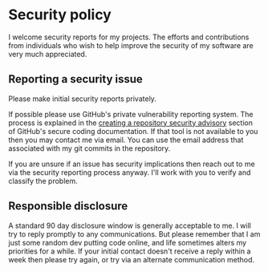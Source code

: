 # Security policy

I welcome security reports for my projects. The efforts and contributions from individuals who wish to help improve the security of my software are very much appreciated.

## Reporting a security issue

Please make initial security reports privately.

If possible please use GitHub's private vulnerability reporting system. The process is explained in the [creating a repository security advisory](https://docs.github.com/en/code-security/security-advisories/working-with-repository-security-advisories/creating-a-repository-security-advisory) section of GitHub's secure coding documentation. If that tool is not available to you then you may contact me via email. You can use the email address that associated with my git commits in the repository.

If you are unsure if an issue has security implications then reach out to me via the security reporting process anyway. I'll work with you to verify and classify the problem.

## Responsible disclosure

A standard 90 day disclosure window is generally acceptable to me. I will try to reply promptly to any communications. But please remember that I am just some random dev putting code online, and life sometimes alters my priorities for a while. If your initial contact doesn't receive a reply within a week then please try again, or try via an alternate communication method.
